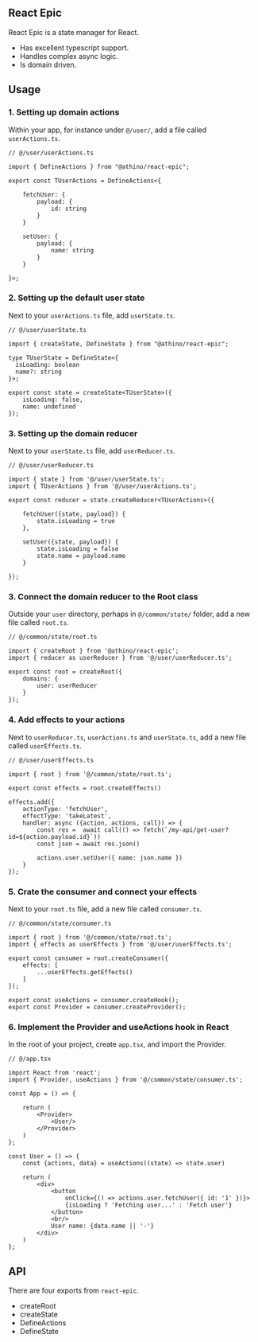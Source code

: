 ## React Epic
React Epic is a state manager for React.
- Has excellent typescript support.
- Handles complex async logic.
- Is domain driven.

## Usage

### 1. Setting up domain actions

Within your app, for instance under `@/user/`, add a file called `userActions.ts`.

```tsx
// @/user/userActions.ts

import { DefineActions } from "@athino/react-epic";

export const TUserActions = DefineActions<{

    fetchUser: {
        payload: {
            id: string
        }
    }

    setUser: {
        payload: {
            name: string
        }
    }

}>;

```

### 2. Setting up the default user state

Next to your `userActions.ts` file, add `userState.ts`.

```tsx
// @/user/userState.ts

import { createState, DefineState } from "@athino/react-epic";

type TUserState = DefineState<{
  isLoading: boolean
  name?: string
}>;

export const state = createState<TUserState>({
    isLoading: false,
    name: undefined
});

```


### 3. Setting up the domain reducer

Next to your `userState.ts` file, add `userReducer.ts`.

```tsx
// @/user/userReducer.ts

import { state } from '@/user/userState.ts';
import { TUserActions } from '@/user/userActions.ts';

export const reducer = state.createReducer<TUserActions>({

    fetchUser({state, payload}) {
        state.isLoading = true
    },

    setUser({state, payload}) {
        state.isLoading = false
        state.name = payload.name
    }

});

```

### 3. Connect the domain reducer to the Root class

Outside your `user` directory, perhaps in `@/common/state/` folder, add a new file called `root.ts`.

```tsx
// @/common/state/root.ts

import { createRoot } from '@athino/react-epic';
import { reducer as userReducer } from '@/user/userReducer.ts';

export const root = createRoot({
    domains: {
        user: userReducer
    }
});

```

### 4. Add effects to your actions

Next to `userReducer.ts`, `userActions.ts` and `userState.ts`, add a new file called `userEffects.ts`.

```tsx
// @/user/userEffects.ts

import { root } from '@/common/state/root.ts';

export const effects = root.createEffects()

effects.add({
    actionType: 'fetchUser',
    effectType: 'takeLatest',
    handler: async ({action, actions, call}) => {
        const res =  await call(() => fetch(`/my-api/get-user?id=${action.payload.id}`))
        const json = await res.json()

        actions.user.setUser({ name: json.name })
    }
});

```

### 5. Crate the consumer and connect your effects

Next to your `root.ts` file, add a new file called `consumer.ts`.

```tsx
// @/common/state/consumer.ts

import { root } from '@/common/state/root.ts';
import { effects as userEffects } from '@/user/userEffects.ts';

export const consumer = root.createConsumer({
    effects: [
        ...userEffects.getEffects()
    ]
});

export const useActions = consumer.createHook();
export const Provider = consumer.createProvider();

```

### 6. Implement the Provider and useActions hook in React

In the root of your project, create `app.tsx`, and import the Provider.

```tsx
// @/app.tsx

import React from 'react';
import { Provider, useActions } from '@/common/state/consumer.ts';

const App = () => {

    return (
        <Provider>
            <User/>
        </Provider>
    )
};

const User = () => {
    const {actions, data} = useActions((state) => state.user)

    return (
        <div>
            <button
                onClick={() => actions.user.fetchUser({ id: '1' })}>
                {isLoading ? 'Fetching user...' : 'Fetch user'}
            </button>
            <br/>
            User name: {data.name || '-'}
        </div>
    )
};

```

## API

There are four exports from `react-epic`.

- createRoot
- createState
- DefineActions
- DefineState
